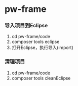 # pw-frame

### 导入项目到Eclipse
>
1. cd pw-frame/code
2. composer tools eclipse
3. 打开Eclipse，执行导入(import)

### 清理项目
> 
1. cd pw-frame/code
2. composer tools cleanEclipse

